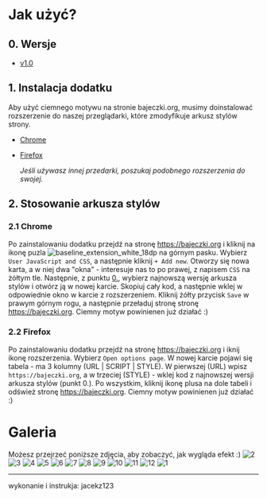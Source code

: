 # Jak użyć?
## 0. Wersje
* [v1.0](css/bajeczkiorg-darkmode_v1.0.css)

## 1. Instalacja dodatku
Aby użyć ciemnego motywu na stronie bajeczki.org, musimy doinstalować rozszerzenie do naszej przeglądarki, które zmodyfikuje arkusz stylów strony.
* [Chrome](https://chrome.google.com/webstore/detail/user-javascript-and-css/nbhcbdghjpllgmfilhnhkllmkecfmpld)
* [Firefox](https://addons.mozilla.org/pl/firefox/addon/custom-style-script/)

  _Jeśli używasz innej przedarki, poszukaj podobnego rozszerzenia do swojej._

## 2. Stosowanie arkusza stylów
### 2.1 Chrome
Po zainstalowaniu dodatku przejdź na stronę https://bajeczki.org i kliknij na ikonę puzla ![baseline_extension_white_18dp](https://user-images.githubusercontent.com/68116256/127508141-294f2e1e-60be-4f7f-85bd-0f59fd228d28.png) na górnym pasku. Wybierz `User JavaScript and CSS`, a następnie kliknij `+ Add new`. Otworzy się nowa karta, a w niej dwa "okna" - interesuje nas to po prawej, z napisem `CSS` na żółtym tle. Następnie, z punktu [0.](#0-wersje), wybierz najnowszą wersję arkusza stylów i otwórz ją w nowej karcie. Skopiuj cały kod, a następnie wklej w odpowiednie okno w karcie z rozszerzeniem. Kliknij żółty przycisk `Save` w prawym górnym rogu, a następnie przeładuj stronę stronę https://bajeczki.org. Ciemny motyw powinienen już działać :)
### 2.2 Firefox
Po zainstalowaniu dodatku przejdź na stronę https://bajeczki.org i 
iknij ikonę rozszerzenia. Wybierz `Open options page`. W nowej karcie pojawi się tabela - ma 3 kolumny (URL | SCRIPT | STYLE). W pierwszej (URL) wpisz `https://bajeczki.org`, a w trzeciej (STYLE) - wklej kod z najnowszej wersji arkusza stylów (punkt 0.). Po wszystkim, kliknij ikonę plusa na dole tabeli i odśwież stronę https://bajeczki.org. Ciemny motyw powinienen już działać :)

# Galeria
Możesz przejrzeć poniższe zdjęcia, aby zobaczyć, jak wygląda efekt :)
![2](https://user-images.githubusercontent.com/68116256/127512433-ec016294-63e7-41c5-82d2-1143c5226f4c.png)
![3](https://user-images.githubusercontent.com/68116256/127512442-9a3c4e08-06ba-4b48-a1d9-39d1e8d95c87.png)
![4](https://user-images.githubusercontent.com/68116256/127512449-ef060dc1-df08-47c2-a0f5-ebe7099d0687.png)
![5](https://user-images.githubusercontent.com/68116256/127512453-e50b4458-a784-480e-b564-000a369afacd.png)
![6](https://user-images.githubusercontent.com/68116256/127512459-fbe0c970-476b-4cde-b665-f7d520327daa.png)
![7](https://user-images.githubusercontent.com/68116256/127512460-e5aed94c-66e7-4ff6-9269-c60711316020.png)
![8](https://user-images.githubusercontent.com/68116256/127512461-1bd74814-220e-4360-8e35-525844aac450.png)
![9](https://user-images.githubusercontent.com/68116256/127512464-c4cc6dd5-f8b4-4249-ac4b-d8a9cc34bdaa.png)
![10](https://user-images.githubusercontent.com/68116256/127512465-53019614-209f-4d91-a1ec-932d46aa33ab.png)
![11](https://user-images.githubusercontent.com/68116256/127512467-63401247-0bf9-420c-974f-d6e0a253aecf.png)
![12](https://user-images.githubusercontent.com/68116256/127512470-9a9a4dd7-31ae-4d31-a96f-da1f4416850f.png)
![1](https://user-images.githubusercontent.com/68116256/127512431-d9cef7ae-48b1-4602-96b9-c10eb85259f0.png)
<hr>

wykonanie i instrukja: jacekz123
